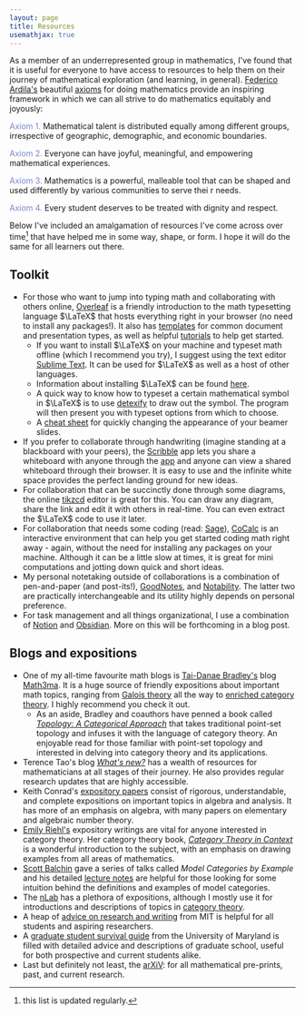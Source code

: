 ```yaml
---
layout: page
title: Resources
usemathjax: true
---
```


As a member of an underrepresented group in mathematics, I've found that it is useful for everyone to have access to resources to help them on their journey of mathematical exploration (and learning, in general). [Federico Ardila's](http://math.sfsu.edu/federico/) beautiful [axioms](https://www.ams.org/publications/journals/notices/201610/rnoti-p1164.pdf) for doing mathematics provide an inspiring framework in which we can all strive to do mathematics equitably and joyously:

<span style = "color:#7986CB">Axiom 1.</span> Mathematical talent is distributed equally among different groups, irrespective of geographic, demographic, and economic boundaries.

<span style = "color:#7986CB">Axiom 2.</span> Everyone can have joyful, meaningful, and empowering mathematical experiences.

<span style = "color:#7986CB">Axiom 3.</span> Mathematics is a powerful, malleable tool that can be shaped and used differently by various communities to serve thei r needs.

<span style = "color:#7986CB">Axiom 4.</span> Every student deserves to be treated with dignity and respect.


Below I've included an amalgamation of resources I've come across over time[^1] that have helped me in some way, shape, or form. I hope it will do the same for all learners out there.

[^1]: this list is updated regularly.

## Toolkit
* For those who want to jump into typing math and collaborating with others online, [Overleaf](https://www.overleaf.com) is a friendly introduction to the math typesetting language $\LaTeX$ that hosts everything right in your browser (no need to install any packages!). It also has [templates](https://www.overleaf.com/latex/templates) for common document and presentation types, as well as helpful [tutorials](
https://www.overleaf.com/learn/latex/Tutorials) to help get started. 
	- If you want to install $\LaTeX$ on your machine and typeset math offline (which I recommend you try), I suggest using the text editor [Sublime Text](https://www.sublimetext.com/). It can be used for $\LaTeX$ as well as a host of other languages.
	- Information about installing $\LaTeX$ can be found [here](https://www.latex-project.org/get/).
	- A quick way to know how to typeset a certain mathematical symbol in $\LaTeX$ is to use [detexify](http://detexify.kirelabs.org/classify.html) to draw out the symbol. The program will then present you with typeset options from which to choose.
	- A [cheat sheet](http://www.cpt.univ-mrs.fr/%7Emasson/latex/Beamer-appearance-cheat-sheet.pdf) for quickly changing the appearance of your beamer slides.
* If you prefer to collaborate through handwriting (imagine standing at a blackboard with your peers), the [Scribble](https://scribbletogether.com/) app lets you share a whiteboard with anyone through the [app](https://apps.apple.com/us/app/scribble-together-shared-internet-whiteboard/id1266088066) and anyone can view a shared whiteboard through their browser. It is easy to use and the infinite white space provides the perfect landing ground for new ideas.
* For collaboration that can be succinctly done through some diagrams, the online [tikzcd](https://tikzcd.yichuanshen.de/) editor is great for this. You can draw any diagram, share the link and edit it with others in real-time. You can even extract the $\LaTeX$ code to use it later.
* For collaboration that needs some coding (read: [Sage](https://www.sagemath.org/)), [CoCalc](https://cocalc.com/app) is an interactive environment that can help you get started coding math right away - again, without the need for installing any packages on your machine. Although it can be a little slow at times, it is great for mini computations and jotting down quick and short ideas.
* My personal notetaking outside of collaborations is a combination of pen-and-paper (and post-its!), [GoodNotes](https://www.goodnotes.com/), and [Notability](https://www.gingerlabs.com/). The latter two are practically interchangeable and its utility highly depends on personal preference. 
* For task management and all things organizational, I use a combination of [Notion](https://www.notion.so/) and [Obsidian](https://obsidian.md/). More on this will be forthcoming in a blog post.


## Blogs and expositions
* One of my all-time favourite math blogs is [Tai-Danae Bradley's](https://twitter.com/math3ma) blog [Math3ma](https://www.math3ma.com/). It is a huge source of friendly expositions about important math topics, ranging from [Galois theory](https://www.math3ma.com/blog/what-is-galois-theory-anyway) all the way to [enriched category theory](https://www.math3ma.com/blog/warming-up-to-enriched-category-theory-1). I highly recommend you check it out.
	- As an aside, Bradley and coauthors have penned a book called _[Topology: A Categorical Approach](https://www.math3ma.com/blog/topology-book)_ that takes traditional point-set topology and infuses it with the language of category theory. An enjoyable read for those familiar with point-set topology and interested in delving into category theory and its applications.
* Terence Tao's blog _[What's new?](https://terrytao.wordpress.com/)_ has a wealth of resources for mathematicians at all stages of their journey. He also provides regular research updates that are highly accessible.
* Keith Conrad's [expository papers](https://kconrad.math.uconn.edu/blurbs/) consist of rigorous, understandable, and complete expositions on important topics in algebra and analysis. It has more of an emphasis on algebra, with many papers on elementary and algebraic number theory.
* [Emily Riehl's](https://math.jhu.edu/~eriehl/#exposition) expository writings are vital for anyone interested in category theory. Her category theory book, _[Category Theory in Context](https://math.jhu.edu/~eriehl/context/)_ is a wonderful introduction to the subject, with an emphasis on drawing examples from all areas of mathematics.
* [Scott Balchin](http://bifibrant.com) gave a series of talks called _Model Categories by Example_ and his detailed [lecture notes](http://bifibrant.com/bifibrant.html) are helpful for those looking for some intuition behind the definitions and examples of model categories.
* The [nLab](https://ncatlab.org/nlab/show/HomePage) has a plethora of expositions, although I mostly use it for introductions and descriptions of topics in [category theory](https://ncatlab.org/nlab/search?query=category+theory). 
* A heap of [advice on research and writing](http://www.cs.cmu.edu/afs/cs.cmu.edu/user/mleone/web/how-to.html) from MIT is helpful for all students and aspiring researchers.
* A [graduate student survival guide](http://www.cs.umd.edu/~oleary/gradstudy/gradstudy.html) from the University of Maryland is filled with detailed advice and descriptions of graduate school, useful for both prospective and current students alike.
* Last but definitely not least, the [arXiV](https://arxiv.org/archive/math): for all mathematical pre-prints, past, and current research.



